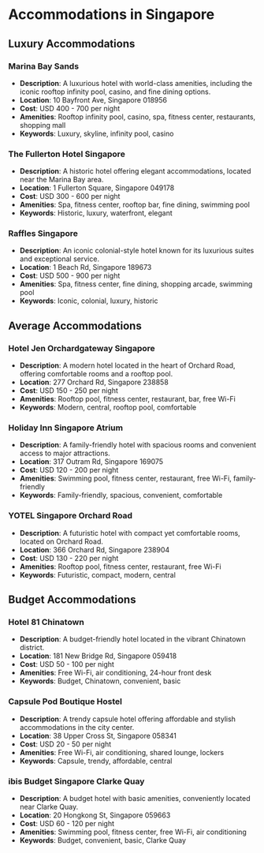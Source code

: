 # Accommodations in Singapore

## Luxury Accommodations

### Marina Bay Sands
- **Description**: A luxurious hotel with world-class amenities, including the iconic rooftop infinity pool, casino, and fine dining options.
- **Location**: 10 Bayfront Ave, Singapore 018956
- **Cost**: USD 400 - 700 per night
- **Amenities**: Rooftop infinity pool, casino, spa, fitness center, restaurants, shopping mall
- **Keywords**: Luxury, skyline, infinity pool, casino

### The Fullerton Hotel Singapore
- **Description**: A historic hotel offering elegant accommodations, located near the Marina Bay area.
- **Location**: 1 Fullerton Square, Singapore 049178
- **Cost**: USD 300 - 600 per night
- **Amenities**: Spa, fitness center, rooftop bar, fine dining, swimming pool
- **Keywords**: Historic, luxury, waterfront, elegant

### Raffles Singapore
- **Description**: An iconic colonial-style hotel known for its luxurious suites and exceptional service.
- **Location**: 1 Beach Rd, Singapore 189673
- **Cost**: USD 500 - 900 per night
- **Amenities**: Spa, fitness center, fine dining, shopping arcade, swimming pool
- **Keywords**: Iconic, colonial, luxury, historic

## Average Accommodations

### Hotel Jen Orchardgateway Singapore
- **Description**: A modern hotel located in the heart of Orchard Road, offering comfortable rooms and a rooftop pool.
- **Location**: 277 Orchard Rd, Singapore 238858
- **Cost**: USD 150 - 250 per night
- **Amenities**: Rooftop pool, fitness center, restaurant, bar, free Wi-Fi
- **Keywords**: Modern, central, rooftop pool, comfortable

### Holiday Inn Singapore Atrium
- **Description**: A family-friendly hotel with spacious rooms and convenient access to major attractions.
- **Location**: 317 Outram Rd, Singapore 169075
- **Cost**: USD 120 - 200 per night
- **Amenities**: Swimming pool, fitness center, restaurant, free Wi-Fi, family-friendly
- **Keywords**: Family-friendly, spacious, convenient, comfortable

### YOTEL Singapore Orchard Road
- **Description**: A futuristic hotel with compact yet comfortable rooms, located on Orchard Road.
- **Location**: 366 Orchard Rd, Singapore 238904
- **Cost**: USD 130 - 220 per night
- **Amenities**: Rooftop pool, fitness center, restaurant, free Wi-Fi
- **Keywords**: Futuristic, compact, modern, central

## Budget Accommodations

### Hotel 81 Chinatown
- **Description**: A budget-friendly hotel located in the vibrant Chinatown district.
- **Location**: 181 New Bridge Rd, Singapore 059418
- **Cost**: USD 50 - 100 per night
- **Amenities**: Free Wi-Fi, air conditioning, 24-hour front desk
- **Keywords**: Budget, Chinatown, convenient, basic

### Capsule Pod Boutique Hostel
- **Description**: A trendy capsule hotel offering affordable and stylish accommodations in the city center.
- **Location**: 38 Upper Cross St, Singapore 058341
- **Cost**: USD 20 - 50 per night
- **Amenities**: Free Wi-Fi, air conditioning, shared lounge, lockers
- **Keywords**: Capsule, trendy, affordable, central

### ibis Budget Singapore Clarke Quay
- **Description**: A budget hotel with basic amenities, conveniently located near Clarke Quay.
- **Location**: 20 Hongkong St, Singapore 059663
- **Cost**: USD 60 - 120 per night
- **Amenities**: Swimming pool, fitness center, free Wi-Fi, air conditioning
- **Keywords**: Budget, convenient, basic, Clarke Quay

